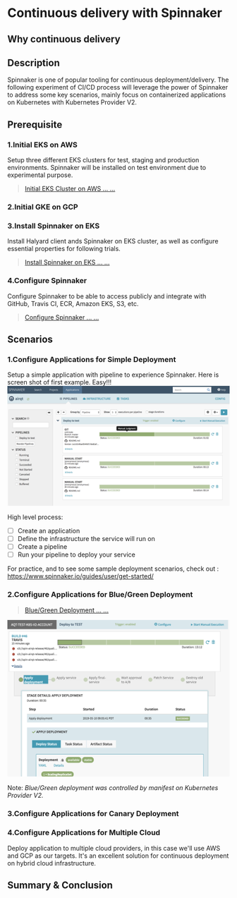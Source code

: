 
# Continuous delivery with Spinnaker

## Why continuous delivery

## Description

Spinnaker is one of popular tooling for continuous deployment/delivery. The following experiment of CI/CD process will leverage the power of Spinnaker to address some key scenarios, mainly focus on containerized applications on Kubernetes with Kubernetes Provider V2.

## Prerequisite

### 1.Initial EKS on AWS

Setup three different EKS clusters for test, staging and production environments. Spinnaker will be installed on test environment due to experimental purpose.

> [Initial EKS Cluster on AWS ... ...](EKS.md)

### 2.Initial GKE on GCP

### 3.Install Spinnaker on EKS

Install Halyard client ands Spinnaker on EKS cluster, as well as configure essential properties for following trials.

> [Install Spinnaker on EKS ... ...](Spinnaker.md)

### 4.Configure Spinnaker

Configure Spinnaker to be able to access publicly and integrate with GitHub, Travis CI, ECR, Amazon EKS, S3, etc.

> [Configure Spinnaker ... ...](SpinnakerConfig.md)

## Scenarios

### 1.Configure Applications for Simple Deployment

Setup a simple application with pipeline to experience Spinnaker. Here is screen shot of first example. Easy!!!
![Here is first example](../docs/spinnaker-simple-example.png)

High level process:

- [ ] Create an application
- [ ] Define the infrastructure the service will run on
- [ ] Create a pipeline
- [ ] Run your pipeline to deploy your service

For practice, and to see some sample deployment scenarios, check out : https://www.spinnaker.io/guides/user/get-started/

### 2.Configure Applications for Blue/Green Deployment

> [Blue/Green Deployment ... ...](BlueGreen.md)

![Triggered by Travis](../docs/ab-travis-trigger.png)

Note: *Blue/Green deployment was controlled by manifest on Kubernetes Provider V2.*

### 3.Configure Applications for Canary Deployment

### 4.Configure Applications for Multiple Cloud

Deploy application to multiple cloud providers, in this case we'll use AWS and GCP as our targets. It's an excellent solution for continuous deployment on hybrid cloud infrastructure.

## Summary & Conclusion
